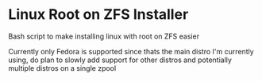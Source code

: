 # Linux Root on ZFS Installer
 Bash script to make installing linux with root on ZFS easier

Currently only Fedora is supported since thats the main distro I'm currently using, do plan to slowly add support for other distros and potentially multiple distros on a single zpool
